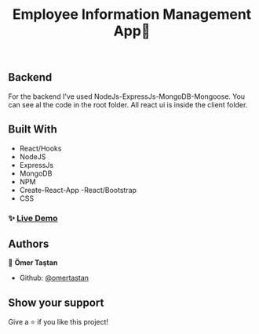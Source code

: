 <h1 align="center">Employee Information Management App👋</h1>

<br>

## Backend

For the backend I've used NodeJs-ExpressJs-MongoDB-Mongoose. You can see al the code in the root folder. All react ui is inside the client folder.

## Built With

- React/Hooks
- NodeJS
- ExpressJs
- MongoDB
- NPM
- Create-React-App
  -React/Bootstrap
- CSS

### ✨ [Live Demo]()

## Authors

👤 **Ömer Taştan**

- Github: [@omertastan](https://github.com/omertastan)

## Show your support

Give a ⭐️ if you like this project!
